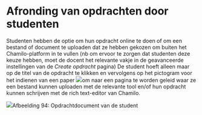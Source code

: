 # Afronding van opdrachten door studenten

Studenten hebben de optie om hun opdracht online te doen of om een bestand of document te uploaden dat ze hebben gekozen om buiten het Chamilo-platform in te vullen (nb om ervoor te zorgen dat studenten deze keuze hebben, moet de docent het relevante vakje in de geavanceerde instellingen van de *Create opdracht* pagina) De student hoeft alleen maar op de titel van de opdracht te klikken en vervolgens op het pictogram voor het indienen van een paper ![](../../.gitbook/assets/graphics68%20%281%29.png)om naar een pagina te worden geleid waar ze een bestand kunnen uploaden met de relevante tool en/of hun opdracht kunnen schrijven met de rich text-editor van Chamilo.

![](../../.gitbook/assets/graphics70%20%281%29.png)Afbeelding 94: Opdrachtdocument van de student
